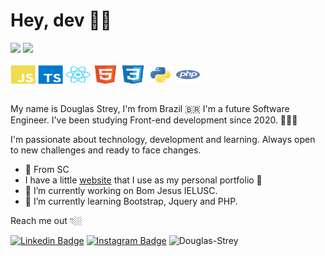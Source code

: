 # Hey, dev 👋🏼

<div>
  <a href="https://github.com/Douglas-Strey"></a>
  <img height="180em" src="https://github-readme-stats.vercel.app/api?username=Douglas-Strey&show_icons=true&theme=dracula&include_all_commits=true&count_private=true"/>
  <img height="180em" src="https://github-readme-stats.vercel.app/api/top-langs/?username=Douglas-Strey&layout=compact&langs_count=7&theme=dracula"/>
</div>

<div style="display: inline_block"><br>
  <img align="center" alt="Douglas-Js" height="30" width="40" src="https://raw.githubusercontent.com/devicons/devicon/master/icons/javascript/javascript-plain.svg">
  <img align="center" alt="Douglas-Ts" height="30" width="40" src="https://raw.githubusercontent.com/devicons/devicon/master/icons/typescript/typescript-plain.svg">
  <img align="center" alt="Douglas-React" height="30" width="40" src="https://raw.githubusercontent.com/devicons/devicon/master/icons/react/react-original.svg">
  <img align="center" alt="Douglas-HTML" height="30" width="40" src="https://raw.githubusercontent.com/devicons/devicon/master/icons/html5/html5-original.svg">
  <img align="center" alt="Douglas-CSS" height="30" width="40" src="https://raw.githubusercontent.com/devicons/devicon/master/icons/css3/css3-original.svg">
  <img align="center" alt="Douglas-Python" height="30" width="40" src="https://raw.githubusercontent.com/devicons/devicon/master/icons/python/python-original.svg">
  <img align="center" alt="Douglas-PHP" height="30" width="40" src="https://raw.githubusercontent.com/devicons/devicon/master/icons/php/php-plain.svg">
</div>
<br/>

My name is Douglas Strey, I'm from Brazil 🇧🇷 I'm a future Software Engineer.
I've been studying Front-end development since 2020. 👨🏼‍💻

I'm passionate about technology, development and learning. Always open to new challenges and ready to face changes.

- 📍 From SC
- I have a little [website](https://douglastrey.com/) that I use as my personal portfolio 🤠
- 🔭 I’m currently working on Bom Jesus IELUSC.
- 🌱 I’m currently learning Bootstrap, Jquery and PHP.

Reach me out 👇🏼

[![Linkedin Badge](https://img.shields.io/badge/-Douglas%20Strey-4575cc?style=flat-square&logo=Linkedin&logoColor=white&link=https://www.linkedin.com/in/douglas-strey/)](https://www.linkedin.com/in/douglas-strey/)
[![Instagram Badge](https://img.shields.io/badge/-Instagram-yellow?style=flat-square&logo=Instagram&logoColor=white&link=https://instagram.com/douglas_strey)](https://instagram.com/douglas_strey)
<img src="https://komarev.com/ghpvc/?username=Douglas-Strey&color=green" alt="Douglas-Strey" /> 
